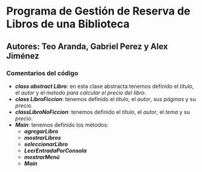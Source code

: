 # Programa de Gestión de Reserva de Libros de una Biblioteca 
## Autores: Teo Aranda, Gabriel Perez y Alex Jiménez
### Comentarios del código
- **_class abstract Libro_**: en esta clase abstracta tenemos definido el _título_, el _autor_ y el _metodo para calcular el precio del libro_.
- **_class LibroFiccion_**: tenemos definido el _título_, el _autor_, sus _páginas_ y su _precio_.
- **_classLibroNoFiccion_**: tenemos definido el _título_, el _autor_, el _tema_ y su _precio_.
- **_Main_**: tenemos definido los métodos:
    - **_agregarLibro_**
    - **_mostrarLibros_**
    - **_seleccionarLibro_**
    - **_LeerEntradaPorConsola_**
    - **_mostrarMenú_**
    - **_Main_** 
